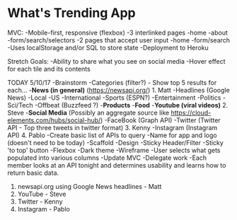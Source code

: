 # What's Trending App

MVC:
 -Mobile-first, responsive (flexbox)
 -3 interlinked pages
  -home
  -about
  -form/search/selectors
 -2 pages that accept user input
  -home
  -form/search
 -Uses localStorage and/or SQL to store state
 -Deployment to Heroku
 
 Stretch Goals:
  -Ability to share what you see on social media
  -Hover effect for each tile and its contents
 
TODAY 5/10/17
  -Brainstorm
    -Categories (filter?) - Show top 5 results for each...
      -**News (in general)** (https://newsapi.org/)                    1. Matt
        -Headlines (Google News)
          -Local
          -US
          -International
         -Sports (ESPN?)
         -Entertainment 
         -Politics
         -Sci/Tech
         -Offbeat (Buzzfeed ?)
      -**Products**
      -**Food**
      -**Youtube (viral videos)**                                       2. Steve
      -**Social Media** (Possibly an aggregate source like https://cloud-elements.com/hubs/social-hub/)
        -FaceBook (Graph API)
        -Twitter (Twitter API - Top three tweets in twitter format)     3. Kenny
        -Instagram (Instagram API)                                      4. Pablo
  -Create basic list of APIs to query
  -Name for app and logo (doesn't need to be today)
  -Scaffold
  -Design
   -Sticky Header/Filter
   -Sticky 'to top'  button
   -Flexbox
   -Dark theme
  -Wireframe
    -User selects what gets populated into various columns
  -Update MVC
  -Delegate work
   -Each member looks at an API tonight and determines usability and learns how to return basic data.
   1. newsapi.org using Google News headlines - Matt
   2. YouTube - Steve
   3. Twitter - Kenny
   4. Instagram - Pablo
